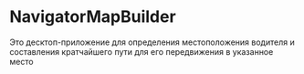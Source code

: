 # NavigatorMapBuilder
Это десктоп-приложение для определения местоположения водителя и составления кратчайшего пути для его передвижения в указанное место
